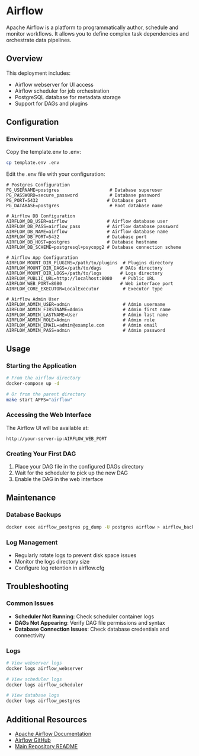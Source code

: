 # Airflow

Apache Airflow is a platform to programmatically author, schedule and monitor workflows. It allows you to define complex task dependencies and orchestrate data pipelines.

## Overview

This deployment includes:
- Airflow webserver for UI access
- Airflow scheduler for job orchestration
- PostgreSQL database for metadata storage
- Support for DAGs and plugins

## Configuration

### Environment Variables

Copy the template.env to .env:

```sh
cp template.env .env
```

Edit the .env file with your configuration:

```
# Postgres Configuration
PG_USERNAME=postgres                   # Database superuser
PG_PASSWORD=secure_password            # Database password
PG_PORT=5432                          # Database port
PG_DATABASE=postgres                   # Root database name

# Airflow DB Configuration
AIRFLOW_DB_USER=airflow               # Airflow database user
AIRFLOW_DB_PASS=airflow_pass          # Airflow database password
AIRFLOW_DB_NAME=airflow               # Airflow database name
AIRFLOW_DB_PORT=5432                  # Database port
AIRFLOW_DB_HOST=postgres              # Database hostname
AIRFLOW_DB_SCHEME=postgresql+psycopg2 # Database connection scheme

# Airflow App Configuration
AIRFLOW_MOUNT_DIR_PLUGINS=/path/to/plugins  # Plugins directory
AIRFLOW_MOUNT_DIR_DAGS=/path/to/dags       # DAGs directory
AIRFLOW_MOUNT_DIR_LOGS=/path/to/logs       # Logs directory
AIRFLOW_PUBLIC_URL=http://localhost:8080    # Public URL
AIRFLOW_WEB_PORT=8080                      # Web interface port
AIRFLOW_CORE_EXECUTOR=LocalExecutor         # Executor type

# Airflow Admin User
AIRFLOW_ADMIN_USER=admin                    # Admin username
AIRFLOW_ADMIN_FIRSTNAME=Admin               # Admin first name
AIRFLOW_ADMIN_LASTNAME=User                 # Admin last name
AIRFLOW_ADMIN_ROLE=Admin                    # Admin role
AIRFLOW_ADMIN_EMAIL=admin@example.com       # Admin email
AIRFLOW_ADMIN_PASS=admin                    # Admin password
```

## Usage

### Starting the Application

```sh
# From the airflow directory
docker-compose up -d

# Or from the parent directory
make start APPS="airflow"
```

### Accessing the Web Interface

The Airflow UI will be available at:
```
http://your-server-ip:AIRFLOW_WEB_PORT
```

### Creating Your First DAG

1. Place your DAG file in the configured DAGs directory
2. Wait for the scheduler to pick up the new DAG
3. Enable the DAG in the web interface

## Maintenance

### Database Backups

```sh
docker exec airflow_postgres pg_dump -U postgres airflow > airflow_backup.sql
```

### Log Management

- Regularly rotate logs to prevent disk space issues
- Monitor the logs directory size
- Configure log retention in airflow.cfg

## Troubleshooting

### Common Issues

- **Scheduler Not Running**: Check scheduler container logs
- **DAGs Not Appearing**: Verify DAG file permissions and syntax
- **Database Connection Issues**: Check database credentials and connectivity

### Logs

```sh
# View webserver logs
docker logs airflow_webserver

# View scheduler logs
docker logs airflow_scheduler

# View database logs
docker logs airflow_postgres
```

## Additional Resources

- [Apache Airflow Documentation](https://airflow.apache.org/docs/)
- [Airflow GitHub](https://github.com/apache/airflow)
- [Main Repository README](../README.md)
